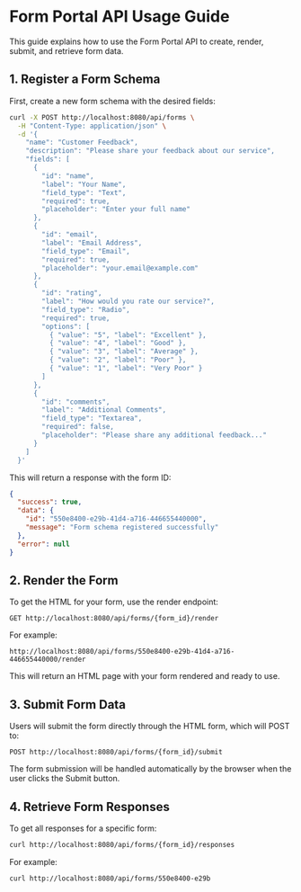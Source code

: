 # Form Portal API Usage Guide

This guide explains how to use the Form Portal API to create, render, submit, and retrieve form data.

## 1. Register a Form Schema

First, create a new form schema with the desired fields:

```bash
curl -X POST http://localhost:8080/api/forms \
  -H "Content-Type: application/json" \
  -d '{
    "name": "Customer Feedback",
    "description": "Please share your feedback about our service",
    "fields": [
      {
        "id": "name",
        "label": "Your Name",
        "field_type": "Text",
        "required": true,
        "placeholder": "Enter your full name"
      },
      {
        "id": "email",
        "label": "Email Address",
        "field_type": "Email",
        "required": true,
        "placeholder": "your.email@example.com"
      },
      {
        "id": "rating",
        "label": "How would you rate our service?",
        "field_type": "Radio",
        "required": true,
        "options": [
          { "value": "5", "label": "Excellent" },
          { "value": "4", "label": "Good" },
          { "value": "3", "label": "Average" },
          { "value": "2", "label": "Poor" },
          { "value": "1", "label": "Very Poor" }
        ]
      },
      {
        "id": "comments",
        "label": "Additional Comments",
        "field_type": "Textarea",
        "required": false,
        "placeholder": "Please share any additional feedback..."
      }
    ]
  }'
```

This will return a response with the form ID:

```json
{
  "success": true,
  "data": {
    "id": "550e8400-e29b-41d4-a716-446655440000",
    "message": "Form schema registered successfully"
  },
  "error": null
}
```

## 2. Render the Form

To get the HTML for your form, use the render endpoint:

```
GET http://localhost:8080/api/forms/{form_id}/render
```

For example:
```
http://localhost:8080/api/forms/550e8400-e29b-41d4-a716-446655440000/render
```

This will return an HTML page with your form rendered and ready to use.

## 3. Submit Form Data

Users will submit the form directly through the HTML form, which will POST to:

```
POST http://localhost:8080/api/forms/{form_id}/submit
```

The form submission will be handled automatically by the browser when the user clicks the Submit button.

## 4. Retrieve Form Responses

To get all responses for a specific form:

```bash
curl http://localhost:8080/api/forms/{form_id}/responses
```

For example:
```bash
curl http://localhost:8080/api/forms/550e8400-e29b